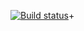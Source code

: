 [![Build status](https://ci.appveyor.com/api/projects/status/frndswws4ke70j7p?svg=true)](https://ci.appveyor.com/project/Dina1109/rest)+ 